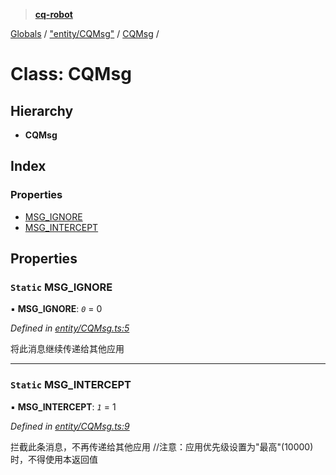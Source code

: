 > **[cq-robot](../README.md)**

[Globals](../globals.md) / ["entity/CQMsg"](../modules/_entity_cqmsg_.md) / [CQMsg](_entity_cqmsg_.cqmsg.md) /

# Class: CQMsg

## Hierarchy

* **CQMsg**

## Index

### Properties

* [MSG_IGNORE](_entity_cqmsg_.cqmsg.md#static-msg_ignore)
* [MSG_INTERCEPT](_entity_cqmsg_.cqmsg.md#static-msg_intercept)

## Properties

### `Static` MSG_IGNORE

▪ **MSG_IGNORE**: *`0`* = 0

*Defined in [entity/CQMsg.ts:5](https://github.com/CaoMeiYouRen/node-cq-robot/blob/0d80772/src/entity/CQMsg.ts#L5)*

将此消息继续传递给其他应用

___

### `Static` MSG_INTERCEPT

▪ **MSG_INTERCEPT**: *`1`* = 1

*Defined in [entity/CQMsg.ts:9](https://github.com/CaoMeiYouRen/node-cq-robot/blob/0d80772/src/entity/CQMsg.ts#L9)*

拦截此条消息，不再传递给其他应用 //注意：应用优先级设置为"最高"(10000)时，不得使用本返回值